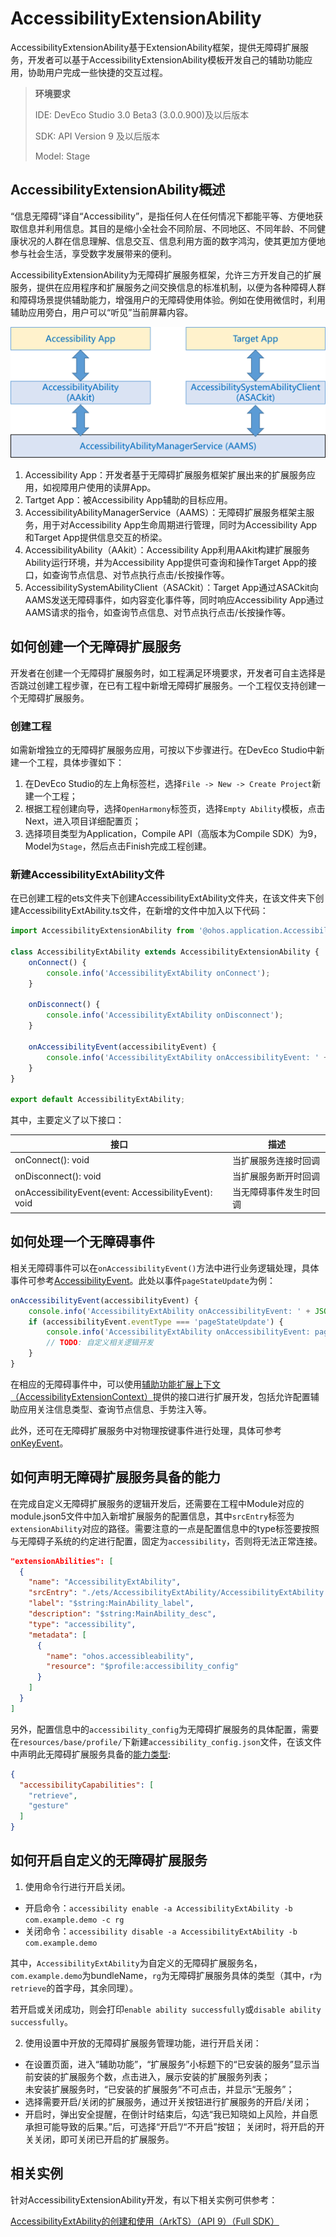 # AccessibilityExtensionAbility

AccessibilityExtensionAbility基于ExtensionAbility框架，提供无障碍扩展服务，开发者可以基于AccessibilityExtensionAbility模板开发自己的辅助功能应用，协助用户完成一些快捷的交互过程。

> **环境要求**
>
> IDE: DevEco Studio 3.0 Beta3 (3.0.0.900)及以后版本
>
> SDK: API Version 9 及以后版本
>
> Model: Stage

## AccessibilityExtensionAbility概述

“信息无障碍”译自“Accessibility”，是指任何人在任何情况下都能平等、方便地获取信息并利用信息。其目的是缩小全社会不同阶层、不同地区、不同年龄、不同健康状况的人群在信息理解、信息交互、信息利用方面的数字鸿沟，使其更加方便地参与社会生活，享受数字发展带来的便利。

AccessibilityExtensionAbility为无障碍扩展服务框架，允许三方开发自己的扩展服务，提供在应用程序和扩展服务之间交换信息的标准机制，以便为各种障碍人群和障碍场景提供辅助能力，增强用户的无障碍使用体验。例如在使用微信时，利用辅助应用旁白，用户可以“听见”当前屏幕内容。

![AccessibilityFramework](figures/AccessibilityFramework.png)

1. Accessibility App：开发者基于无障碍扩展服务框架扩展出来的扩展服务应用，如视障用户使用的读屏App。
2. Tartget App：被Accessibility App辅助的目标应用。
3. AccessibilityAbilityManagerService（AAMS）：无障碍扩展服务框架主服务，用于对Accessibility App生命周期进行管理，同时为Accessibility App和Target App提供信息交互的桥梁。
4. AccessibilityAbility（AAkit）：Accessibility App利用AAkit构建扩展服务Ability运行环境，并为Accessibility App提供可查询和操作Target App的接口，如查询节点信息、对节点执行点击/长按操作等。
5. AccessibilitySystemAbilityClient（ASACkit）：Target App通过ASACkit向AAMS发送无障碍事件，如内容变化事件等，同时响应Accessibility App通过AAMS请求的指令，如查询节点信息、对节点执行点击/长按操作等。

## 如何创建一个无障碍扩展服务

开发者在创建一个无障碍扩展服务时，如工程满足环境要求，开发者可自主选择是否跳过创建工程步骤，在已有工程中新增无障碍扩展服务。一个工程仅支持创建一个无障碍扩展服务。

### 创建工程

如需新增独立的无障碍扩展服务应用，可按以下步骤进行。在DevEco Studio中新建一个工程，具体步骤如下：
1. 在DevEco Studio的左上角标签栏，选择`File -> New -> Create Project`新建一个工程；
2. 根据工程创建向导，选择`OpenHarmony`标签页，选择`Empty Ability`模板，点击Next，进入项目详细配置页；
3. 选择项目类型为Application，Compile API（高版本为Compile SDK）为9，Model为`Stage`，然后点击Finish完成工程创建。

### 新建AccessibilityExtAbility文件

在已创建工程的ets文件夹下创建AccessibilityExtAbility文件夹，在该文件夹下创建AccessibilityExtAbility.ts文件，在新增的文件中加入以下代码：

```typescript
import AccessibilityExtensionAbility from '@ohos.application.AccessibilityExtensionAbility';

class AccessibilityExtAbility extends AccessibilityExtensionAbility {
    onConnect() {
        console.info('AccessibilityExtAbility onConnect');
    }

    onDisconnect() {
        console.info('AccessibilityExtAbility onDisconnect');
    }

    onAccessibilityEvent(accessibilityEvent) {
        console.info('AccessibilityExtAbility onAccessibilityEvent: ' + JSON.stringify(accessibilityEvent));
    }
}

export default AccessibilityExtAbility;
```

其中，主要定义了以下接口：

| 接口 | 描述 |
| ---- | ---- |
| onConnect(): void | 当扩展服务连接时回调 |
| onDisconnect(): void | 当扩展服务断开时回调 |
| onAccessibilityEvent(event: AccessibilityEvent): void | 当无障碍事件发生时回调 |

## 如何处理一个无障碍事件

相关无障碍事件可以在`onAccessibilityEvent()`方法中进行业务逻辑处理，具体事件可参考[AccessibilityEvent](../reference/apis/js-apis-application-accessibilityExtensionAbility.md#accessibilityevent)。此处以事件`pageStateUpdate`为例：

```typescript
onAccessibilityEvent(accessibilityEvent) {
    console.info('AccessibilityExtAbility onAccessibilityEvent: ' + JSON.stringify(accessibilityEvent));
    if (accessibilityEvent.eventType === 'pageStateUpdate') {
        console.info('AccessibilityExtAbility onAccessibilityEvent: pageStateUpdate');
        // TODO: 自定义相关逻辑开发
    }
}
```
在相应的无障碍事件中，可以使用[辅助功能扩展上下文（AccessibilityExtensionContext）](../reference/apis/js-apis-inner-application-accessibilityExtensionContext.md)提供的接口进行扩展开发，包括允许配置辅助应用关注信息类型、查询节点信息、手势注入等。

此外，还可在无障碍扩展服务中对物理按键事件进行处理，具体可参考[onKeyEvent](../reference/apis/js-apis-application-accessibilityExtensionAbility.md#accessibilityextensionabilityonkeyevent)。

## 如何声明无障碍扩展服务具备的能力

在完成自定义无障碍扩展服务的逻辑开发后，还需要在工程中Module对应的module.json5文件中加入新增扩展服务的配置信息，其中`srcEntry`标签为`extensionAbility`对应的路径。需要注意的一点是配置信息中的type标签要按照与无障碍子系统的约定进行配置，固定为`accessibility`，否则将无法正常连接。

```json
"extensionAbilities": [
  {
    "name": "AccessibilityExtAbility",
    "srcEntry": "./ets/AccessibilityExtAbility/AccessibilityExtAbility.ts",
    "label": "$string:MainAbility_label",
    "description": "$string:MainAbility_desc",
    "type": "accessibility",
    "metadata": [
      {
        "name": "ohos.accessibleability",
        "resource": "$profile:accessibility_config"
      }
    ]
  }
]
```
另外，配置信息中的`accessibility_config`为无障碍扩展服务的具体配置，需要在`resources/base/profile/`下新建`accessibility_config.json`文件，在该文件中声明此无障碍扩展服务具备的[能力类型](../reference/apis/js-apis-accessibility.md#capability):
```json
{
  "accessibilityCapabilities": [
    "retrieve",
    "gesture"
  ]
}
```
## 如何开启自定义的无障碍扩展服务

1. 使用命令行进行开启关闭。
- 开启命令：`accessibility enable -a AccessibilityExtAbility -b com.example.demo -c rg`
- 关闭命令：`accessibility disable -a AccessibilityExtAbility -b com.example.demo`

其中，`AccessibilityExtAbility`为自定义的无障碍扩展服务名，`com.example.demo`为bundleName，`rg`为无障碍扩展服务具体的类型（其中，r为`retrieve`的首字母，其余同理）。

若开启或关闭成功，则会打印`enable ability successfully`或`disable ability successfully`。

2. 使用设置中开放的无障碍扩展服务管理功能，进行开启关闭：

- 在设置页面，进入“辅助功能”，“扩展服务”小标题下的“已安装的服务”显示当前安装的扩展服务个数，点击进入，展示安装的扩展服务列表；  
未安装扩展服务时，“已安装的扩展服务”不可点击，并显示“无服务”；<br>
- 选择需要开启/关闭的扩展服务，通过开关按钮进行扩展服务的开启/关闭；  
- 开启时，弹出安全提醒，在倒计时结束后，勾选“我已知晓如上风险，并自愿承担可能导致的后果。”后，可选择“开启”/“不开启”按钮；  关闭时，将开启的开关关闭，即可关闭已开启的扩展服务。

## 相关实例

针对AccessibilityExtensionAbility开发，有以下相关实例可供参考：

[AccessibilityExtAbility的创建和使用（ArkTS）（API 9）（Full SDK）](https://gitee.com/openharmony/applications_app_samples/tree/master/code/SystemFeature/ApplicationModels/AccessibilityExtAbility)

